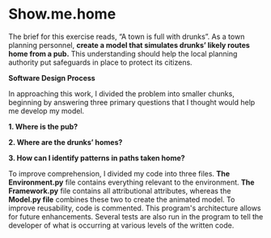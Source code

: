 # Show.me.home
The brief for this exercise reads, “A town is full with drunks”. As a town planning personnel, __create a model that simulates drunks’ likely routes home from a pub.__ This understanding should help the local planning authority put safeguards in place to protect its citizens.


__Software Design Process__


In approaching this work, I divided the problem into smaller chunks, beginning by answering three primary questions that I thought would help me develop my model.

__1.	Where is the pub?__

__2.	Where are the drunks’ homes?__ 

__3.	How can I identify patterns in paths taken home?__ 


To improve comprehension, I divided my code into three files. __The Environment.py__ file contains everything relevant to the environment. __The Framework.py__ file contains all attributional attributes, whereas the __Model.py file__ combines these two to create the animated model.
To improve reusability, code is commented. This program's architecture allows for future enhancements. Several tests are also run in the program to tell the developer of what is occurring at various levels of the written code.
